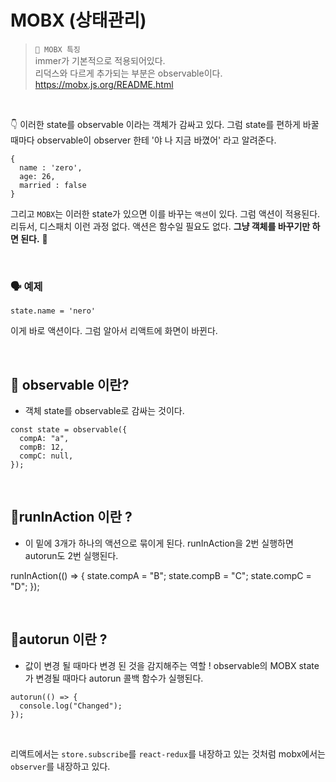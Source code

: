 # MOBX (상태관리)

> `📍 MOBX 특징` <br />immer가 기본적으로 적용되어있다. <br />리덕스와 다르게 추가되는 부분은 observable이다. <br /> https://mobx.js.org/README.html

 <br />

👇 이러한 state를 observable 이라는 객체가 감싸고 있다.
그럼 state를 편하게 바꿀 때마다 observable이 observer 한테
'야 나 지금 바꼈어' 라고 알려준다.

```
{
  name : 'zero',
  age: 26,
  married : false
}
```

그리고 `MOBX`는 이러한 state가 있으면 이를 바꾸는 `액션`이 있다. 그럼 액션이 적용된다.
리듀서, 디스패치 이런 과정 없다. 액션은 함수일 필요도 없다. **그냥 객체를 바꾸기만 하면 된다.** 👏

 <br />

### 🗣 예제

```
state.name = 'nero'
```

이게 바로 액션이다. 그럼 알아서 리액트에 화면이 바뀐다.

 <br />

## 📍 observable 이란?

- 객체 state를 observable로 감싸는 것이다.

```
const state = observable({
  compA: "a",
  compB: 12,
  compC: null,
});
```

 <br />

## 📍runInAction 이란 ?

- 이 밑에 3개가 하나의 액션으로 묶이게 된다.
  runInAction을 2번 실행하면 autorun도 2번 실행된다.

runInAction(() => {
state.compA = "B";
state.compB = "C";
state.compC = "D";
});

 <br />

## 📍autorun 이란 ?

- 값이 변경 될 때마다 변경 된 것을 감지해주는 역할 ! observable의 MOBX state가 변경될 때마다 autorun 콜백 함수가 실행된다.

```
autorun(() => {
  console.log("Changed");
});
```

 <br />

리액트에서는 `store.subscribe`를 `react-redux`를 내장하고 있는 것처럼 mobx에서는 `observer`를 내장하고 있다.
